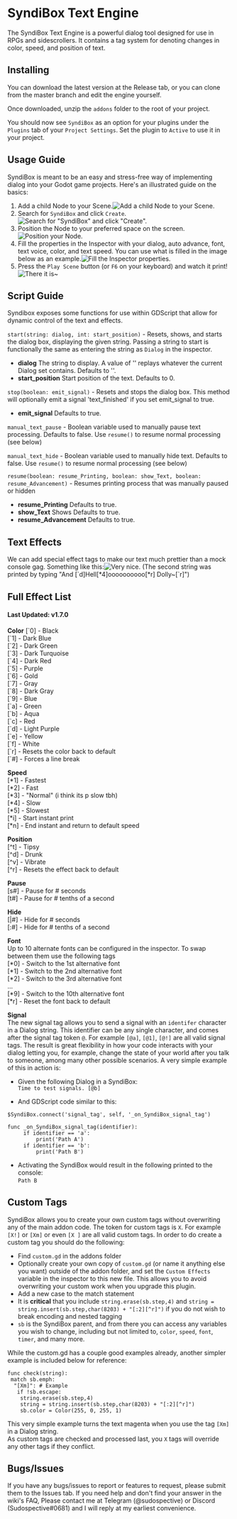 # SyndiBox Text Engine
The SyndiBox Text Engine is a powerful dialog tool designed for use in RPGs and sidescrollers. It contains a tag system for denoting changes in color, speed, and position of text.

## Installing
You can download the latest version at the Release tab, or you can clone from the master branch and edit the engine yourself.

Once downloaded, unzip the `addons` folder to the root of your project.

You should now see `SyndiBox` as an option for your plugins under the `Plugins` tab of your `Project Settings`. Set the plugin to `Active` to use it in your project.

## Usage Guide
SyndiBox is meant to be an easy and stress-free way of implementing dialog into your Godot game projects. Here's an illustrated guide on the basics:

 1. Add a child Node to your Scene.![Add a child Node to your Scene.](https://imgur.com/4CxIqcX.png)
 2. Search for `SyndiBox` and click `Create`.![Search for "SyndiBox" and click "Create".](https://imgur.com/m3nZt1o.png)
 3. Position the Node to your preferred space on the screen.![Position your Node.](https://imgur.com/U22RfM3.png)
 4. Fill the properties in the Inspector with your dialog, auto advance, font, text voice, color, and text speed. You can use what is filled in the image below as an example.![Fill the Inspector properties.](https://imgur.com/0POjPSz.png)
 5. Press the `Play Scene` button (or `F6` on your keyboard) and watch it print!![There it is~](https://imgur.com/Fiigoty.png)

## Script Guide
Syndibox exposes some functions for use within GDScript that allow for dynamic control of the text and effects.   

`start(string: dialog, int: start_position)` - Resets, shows, and starts the dialog box, displaying the given string. Passing a string to start is functionally the same as entering the string as `Dialog` in the inspector.  
- **dialog** The string to display. A value of '' replays whatever the current Dialog set contains. Defaults to ''.  
- **start_position** Start position of the text. Defaults to 0.  

`stop(boolean: emit_signal)` - Resets and stops the dialog box. This method will optionally emit a signal 'text_finished' if you set emit_signal to true.  
- **emit_signal** Defaults to true.  

`manual_text_pause` - Boolean variable used to manually pause text processing. Defaults to false. Use `resume()` to resume normal processing (see below)  

`manual_text_hide` - Boolean variable used to manually hide text. Defaults to false. Use `resume()` to resume normal processing (see below)  

`resume(boolean: resume_Printing, boolean: show_Text, boolean: resume_Advancement)` - Resumes printing process that was manually paused or hidden   
- **resume_Printing** Defaults to true.  
- **show_Text** Shows Defaults to true.  
- **resume_Advancement** Defaults to true.  


## Text Effects
We can add special effect tags to make our text much prettier than a mock console gag. Something like this:![Very nice.](https://i.imgur.com/Q8c3tg3.gif)
(The second string was printed by typing "And [\`d]Hell[\*4]oooooooooo[\*r] Dolly~[\`r]")

## Full Effect List
#### Last Updated: v1.7.0

**Color**
[\`0] - Black  
[\`1] - Dark Blue  
[\`2] - Dark Green  
[\`3] - Dark Turquoise  
[\`4] - Dark Red  
[\`5] - Purple  
[\`6] - Gold  
[\`7] - Gray  
[\`8] - Dark Gray  
[\`9] - Blue  
[\`a] - Green  
[\`b] - Aqua  
[\`c] - Red  
[\`d] - Light Purple  
[\`e] - Yellow  
[\`f] - White  
[\`r] - Resets the color back to default  
[\`#] - Forces a line break  

**Speed**  
[\*1] - Fastest  
[\*2] - Fast  
[\*3] - "Normal" (i think its p slow tbh)  
[\*4] - Slow  
[\*5] - Slowest  
[\*i] - Start instant print  
[\*n] - End instant and return to default speed   

**Position**  
[\^t] - Tipsy  
[\^d] - Drunk  
[\^v] - Vibrate  
[\^r] - Resets the effect back to default

**Pause**  
[s#] - Pause for # seconds  
[t#] - Pause for # tenths of a second  

**Hide**  
[|#] - Hide for # seconds  
[:#] - Hide for # tenths of a second  

**Font**  
Up to 10 alternate fonts can be configured in the inspector. To swap between them use the following tags  
[\*0] - Switch to the 1st alternative font  
[\*1] - Switch to the 2nd alternative font    
[\*2] - Switch to the 3rd alternative font    
...    
[\*9] - Switch to the 10th alternative font    
[\*r] - Reset the font back to default  

**Signal**  
The new signal tag allows you to send a signal with an `identifer` character in a Dialog string. This identifier can be any single character, and comes after the signal tag token `@`. For example `[@a]`, `[@1]`, `[@!]` are all valid signal tags. The result is great flexibility in how your code interacts with your dialog letting you, for example, change the state of your world after you talk to someone, among many other possible scenarios. A very simple example of this in action is:  

- Given the following Dialog in a SyndiBox:  
`Time to test signals. [@b]`

- And GDScript code similar to this:  
```gdscript
$SyndiBox.connect('signal_tag', self, '_on_SyndiBox_signal_tag')

func _on_SyndiBox_signal_tag(identifier):
     if identifier == 'a':
         print('Path A')
     if identifier == 'b':
         print('Path B')
```
    
- Activating the SyndiBox would result in the following printed to the console:  
`Path B`  

## Custom Tags
SyndiBox allows you to create your own custom tags without overwriting any of the main addon code. The token for custom tags is `X`. For example `[X!]` or `[Xm]` or even `[X ]` are all valid custom tags. In order to do create a custom tag you should do the following:  
- Find `custom.gd` in the addons folder  
- Optionally create your own copy of `custom.gd` (or name it anything else you want) outside of the addon folder, and set the `Custom Effects` variable in the inspector to this new file. This allows you to avoid overwriting your custom work when you upgrade this plugin.
- Add a new case to the match statement
- It is **critical** that you include `string.erase(sb.step,4)` and `string = string.insert(sb.step,char(8203) + "[:2][^r]")` if you do not wish to break encoding and nested tagging
- `sb` is the SyndiBox parent, and from there you can access any variables you wish to change, including but not limited to, `color`, `speed`, `font`, `timer`, and many more.

While the custom.gd has a couple good examples already, another simpler example is included below for reference:  
```gdscript
func check(string):
 match sb.emph:
  "[Xm]": # Example
   if !sb.escape:
    string.erase(sb.step,4)
    string = string.insert(sb.step,char(8203) + "[:2][^r]")
    sb.color = Color(255, 0, 255, 1)
```  
This very simple example turns the text magenta when you use the tag `[Xm]` in a Dialog string.  
As custom tags are checked and processed last, you `X` tags will override any other tags if they conflict. 

## Bugs/Issues
If you have any bugs/issues to report or features to request, please submit them to the Issues tab. If you need help and don't find your answer in the wiki's FAQ, Please contact me at Telegram (@sudospective) or Discord (Sudospective#0681) and I will reply at my earliest convenience.
